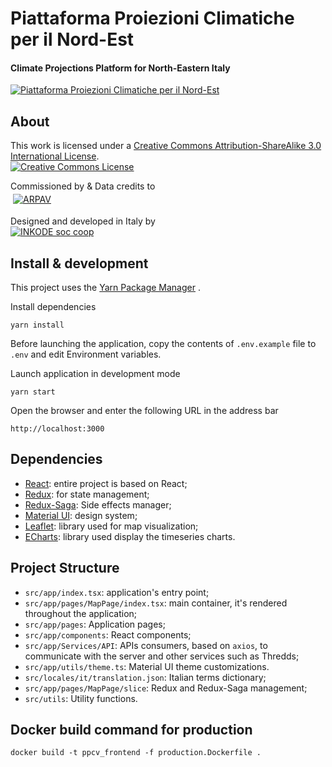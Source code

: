 # Piattaforma Proiezioni Climatiche per il Nord-Est
#### Climate Projections Platform for North-Eastern Italy

[![Piattaforma Proiezioni Climatiche per il Nord-Est](https://github.com/inkode-it/Arpav-PPCV/raw/main/public/img/screenshot.png)](https://clima.arpa.veneto.it/)

## About
This work is licensed under a <a rel="license" href="http://creativecommons.org/licenses/by-sa/3.0/">Creative Commons Attribution-ShareAlike 3.0 International License</a>.
<br/><a rel="license" href="http://creativecommons.org/licenses/by-sa/3.0/"><img alt="Creative Commons License" style="border-width:0" src="https://i.creativecommons.org/l/by-sa/3.0/88x31.png" /></a>

Commissioned by & Data credits to <br/>
<a href="https://www.arpa.veneto.it/"><img src="https://github.com/inkode-it/Arpav-PPCV/raw/main/public/img/logo_arpav.png" alt="ARPAV" style="background-color:white;padding:4px"></a>

Designed and developed in Italy by <br/>
<a rel="author" href="mailto:info@inkode.it"><img src="https://avatars.githubusercontent.com/u/64135645" alt="INKODE soc coop"></a>




## Install & development

This project uses the [Yarn Package Manager](https://yarnpkg.com) .

Install dependencies

```shell
yarn install
```

Before launching the application, copy the contents of `.env.example` file to `.env` and edit Environment variables.

Launch application in development mode

```shell
yarn start
```

Open the browser and enter the following URL in the address bar

```
http://localhost:3000
```

## Dependencies

- [React](https://reactjs.org/): entire project is based on React;
- [Redux](https://redux.js.org/): for state management;
- [Redux-Saga](https://redux-saga.js.org/): Side effects manager;
- [Material UI](https://mui.com/material-ui/getting-started/overview/): design system;
- [Leaflet](https://leafletjs.com/): library used for map visualization;
- [ECharts](https://echarts.apache.org/): library used display the timeseries charts.

## Project Structure

- `src/app/index.tsx`: application's entry point;
- `src/app/pages/MapPage/index.tsx`: main container, it's rendered throughout the application;
- `src/app/pages`: Application pages;
- `src/app/components`: React components;
- `src/app/Services/API`: APIs consumers, based on `axios`, to communicate with the server and other services such as Thredds;
- `src/app/utils/theme.ts`: Material UI theme customizations.
- `src/locales/it/translation.json`: Italian terms dictionary;
- `src/app/pages/MapPage/slice`: Redux and Redux-Saga management;
- `src/utils`: Utility functions.

## Docker build command for production

```shell
docker build -t ppcv_frontend -f production.Dockerfile .
```


